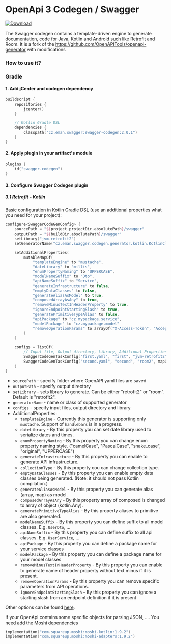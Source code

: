# OpenApi 3 Codegen / Swagger

[ ![Download](https://api.bintray.com/packages/emanprague/maven/cz.eman.swagger.codegen/images/download.svg?version=2.0.1) ](https://bintray.com/emanprague/maven/cz.eman.swagger.codegen/2.0.1/link)

The Swagger codegen contains a template-driven engine to generate documentation, code for Java, Kotlin and Android such like Retrofit and Room. It is a fork of the https://github.com/OpenAPITools/openapi-generator with modifications

### How to use it?

### Gradle

#### 1. Add jCenter and codegen dependency
```kotlin
buildscript {
    repositories {
        jcenter()
    }

    // Kotlin Gradle DSL
    dependencies {
        classpath("cz.eman.swagger:swagger-codegen:2.0.1")
    }
}
```

#### 2. Apply plugin in your artifact's module

```Kotlin
plugins {
    id("swagger-codegen")
}
```

#### 3. Configure Swagger Codegen plugin

##### 3.1 Retrofit - Kotlin
Basic configuration in Kotlin Gradle DSL (use an additional properties what you need for your project):
```Kotlin
configure<SwaggerCodeGenConfig> {
    sourcePath = "${project.projectDir.absolutePath}/swagger"
    outputPath = "${buildDir.absolutePath}/swagger"
    setLibrary("jvm-retrofit2")
    setGeneratorName("cz.eman.swagger.codegen.generator.kotlin.KotlinClientCodegen")

    setAdditionalProperties(
        mutableMapOf(
            "templateEngine" to "mustache",
            "dateLibrary" to "millis",
            "enumPropertyNaming" to "UPPERCASE",
            "modelNameSuffix" to "Dto",
            "apiNameSuffix" to "Service",
            "generateInfrastructure" to false,
            "emptyDataClasses" to false,
            "generateAliasAsModel" to true,
            "composedArrayAsAny" to true,
            "removeMinusTextInHeaderProperty" to true,
            "ignoreEndpointStartingSlash" to true,
            "generatePrimitiveTypeAlias" to false,
            "apiPackage" to "cz.mypackage.service",
            "modelPackage" to "cz.mypackage.model"
            "removeOperationParams" to arrayOf("X-Access-Token", "Accept-Language", ...)
        )
    )

    configs = listOf(
        // Input file, Output directory, Library, Additional Properties
        SwaggerCodeGenTaskConfig("first.yaml", "first", "jvm-retrofit2", mapOf("apiPackage" to "cz.mypackage.first.service")),
        SwaggerCodeGenTaskConfig("second.yaml", "second", "room2", mapOf("apiPackage" to "cz.mypackage.second.service"))
    )
}

```
- `sourcePath` - specify folder where OpenAPI yaml files are saved
- `outputPath` - specify output directory
- `setLibrary` - sets library to generate. Can be either "retrofit2" or "room". Default is "retrofit2".
- `generatorName` - name or class of supported generator
- `configs` - specify input files, output directory and library
- AdditionalProperties:
    - `templateEngine` - Currently this generator is supporting only `mustache`. Support of `handlebars` is in a progress. 
    - `dateLibrary` - By this property you can set date library used to serialize dates and times.
    - `enumPropertyNaming` - By this property you can change enum property naming style. ("camelCase", "PascalCase", "snake_case", "original", "UPPERCASE")
    - `generateInfrastructure` - By this property you can enable to generate API infrastructure.
    - `collectionType` - By this property cou can change collection type.
    - `emptyDataClasses` - By this property you can enable empty data classes being generated. (Note: it should not pass Kotlin compilation.)
    - `generateAliasAsModel` - By this property you can generate alias (array, map) as model.
    - `composedArrayAsAny` - By this property array of composed is changed to array of object (kotlin.Any).
    - `generatePrimitiveTypeAlias` - By this property aliases to primitive are also generated.
    - `modelNameSuffix` - By this property you can define suffix to all model classes. E.g. `UserDto`, ...
    - `apiNameSuffix` - By this property you can define suffix to all api classes. E.g. `UserService`, ...
    - `apiPackage` - By this property you can define a package name for your service classes
    - `modelPackage` - By this property you can define a package name for your model classes
    - `removeMinusTextInHeaderProperty` - By this property you can enable to generate name of header property without text minus if it is present.
    - `removeOperationParams` - By this property you can remove specific parameters from API operations.
    - `ignoreEndpointStartingSlash` - By this property you can ignore a starting slash from an endpoint definition if it is present

Other options can be found [here](https://github.com/OpenAPITools/openapi-generator/blob/master/modules/openapi-generator-maven-plugin/README.md).

If your OpenApi contains some specific objects for parsing JSON, .... You need add the Moshi dependencies

```kotlin
implementation("com.squareup.moshi:moshi-kotlin:1.9.2")
implementation("com.squareup.moshi:moshi-adapters:1.9.2")
```